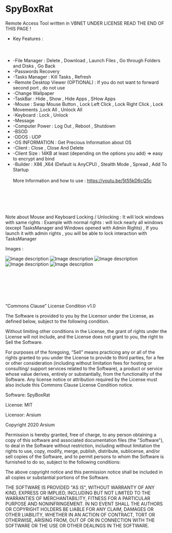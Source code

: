 # SpyBoxRat
Remote Access Tool written in VBNET UNDER LICENSE READ THE END OF THIS PAGE !


* Key Features : 
<br /><br /><br /><br />
* -File Manager  :  Delete , Download , Launch Files  , Go through Folders and Disks , Go Back
* -Passwords Recovery
* -Tasks Manager : Kill Tasks , Refresh 
* -Remote Desktop Viewer (OPTIONAL) : If you do not want to forward second port , do not use
* -Change Wallpaper
* -TaskBar : Hide , Show , Hide Apps , SHow Apps
* -Mouse  : Swap Mouse Button , Lock Left Click , Lock Right Click , Lock Movements ,Lock All , Unlock All
* -Keyboard : Lock , Unlock
* -Message 
* -Computer Power : Log Out , Reboot , Shutdown
* -BSOD
* -DDOS : UDP
* -OS INFORMATION : Get Precious Information about OS
* -Client : Close , Close And Delete
* -Client Size :  14KB at least (depending on the options you add) => easy to encrypt and bind
* -Builder : X86 ,X64 (Default is AnyCPU)  , Stealth Mode , Spread , Add To Startup
<br /><br />
More Information and how to use : https://youtu.be/5t55kD6cQ5c

<br /><br /><br /><br />

Note about Mouse and Keyboard Locking / Unlocking : It will lock windows with same rights : Example with normal rights : will lock nearly all windows (except TasksManager and Windows opened with Admin Rights) , If you launch it with admin rights , you will be able to lock interaction with TasksManager




Images  : 


![Image description](https://github.com/arsium/SpyBoxRat/blob/master/SCREEN1.png)
![Image description](https://github.com/arsium/SpyBoxRat/blob/master/SCREEN2.png)
![Image description](https://github.com/arsium/SpyBoxRat/blob/master/SCREEN3.png)
![Image description](https://github.com/arsium/SpyBoxRat/blob/master/SCREEN4.png)
![Image description](https://github.com/arsium/SpyBoxRat/blob/master/SCREEN5.png)






<br /><br /><br /><br /><br />










“Commons Clause” License Condition v1.0

The Software is provided to you by the Licensor under the License, as defined below, subject to the following condition.

Without limiting other conditions in the License, the grant of rights under the License will not include, and the License does not grant to you, the right to Sell the Software.

For purposes of the foregoing, “Sell” means practicing any or all of the rights granted to you under the License to provide to third parties, for a fee or other consideration (including without limitation fees for hosting or consulting/ support services related to the Software), a product or service whose value derives, entirely or substantially, from the functionality of the Software. Any license notice or attribution required by the License must also include this Commons Clause License Condition notice.

Software: SpyBoxRat

License: MIT

Licensor: Arsium



Copyright 2020 Arsium

Permission is hereby granted, free of charge, to any person obtaining a copy of this software and associated documentation files (the "Software"), to deal in the Software without restriction, including without limitation the rights to use, copy, modify, merge, publish, distribute, sublicense, and/or sell copies of the Software, and to permit persons to whom the Software is furnished to do so, subject to the following conditions:

The above copyright notice and this permission notice shall be included in all copies or substantial portions of the Software.

THE SOFTWARE IS PROVIDED "AS IS", WITHOUT WARRANTY OF ANY KIND, EXPRESS OR IMPLIED, INCLUDING BUT NOT LIMITED TO THE WARRANTIES OF MERCHANTABILITY, FITNESS FOR A PARTICULAR PURPOSE AND NONINFRINGEMENT. IN NO EVENT SHALL THE AUTHORS OR COPYRIGHT HOLDERS BE LIABLE FOR ANY CLAIM, DAMAGES OR OTHER LIABILITY, WHETHER IN AN ACTION OF CONTRACT, TORT OR OTHERWISE, ARISING FROM, OUT OF OR IN CONNECTION WITH THE SOFTWARE OR THE USE OR OTHER DEALINGS IN THE SOFTWARE.

